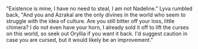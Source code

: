 "Existence is mine, I have no need to steal, I am not Nadeline." Lyva rumbled back, "And you and Azrakal are the only divines in the world who seem to struggle with the idea of culture. Are you still bitter off your loss, little chimera? I do not even have your horn, I already sold it off to lift the curses on this world, so seek out Oryllia if you want it back. I'd suggest caution in case you are cursed, but it would likely be an improvement."